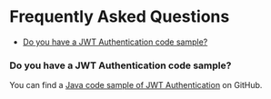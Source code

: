 # Frequently Asked Questions

- [Do you have a JWT Authentication code sample?](#do-you-have-a-jwt-authentication-code-sample-)

### Do you have a JWT Authentication code sample?

You can find a [Java code sample of JWT Authentication](https://github.com/AdobeDocs/analytics-2.0-apis/tree/master/examples/jwt/java) on GitHub.
